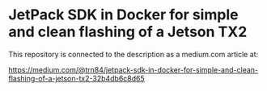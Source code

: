 # JetPack SDK in Docker for simple and clean flashing of a Jetson TX2

This repository is connected to the description as a medium.com article at:

https://medium.com/@trn84/jetpack-sdk-in-docker-for-simple-and-clean-flashing-of-a-jetson-tx2-32b4db6c8d65
